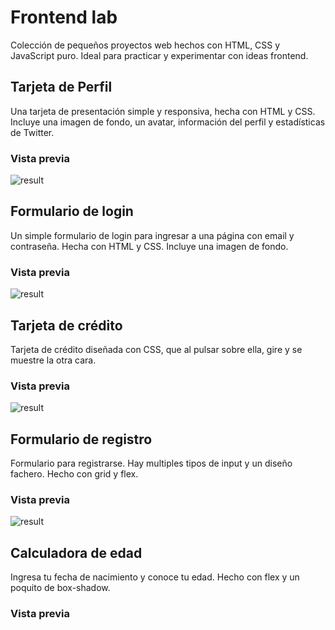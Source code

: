# Frontend lab

Colección de pequeños proyectos web hechos con HTML, CSS y JavaScript puro. Ideal para practicar y experimentar con ideas frontend.

## Tarjeta de Perfil

Una tarjeta de presentación simple y responsiva, hecha con HTML y CSS. Incluye una imagen de fondo, un avatar, información del perfil y estadísticas de Twitter.

### Vista previa

![result](https://github.com/user-attachments/assets/54fbfb35-85dc-4554-b851-42422139a306)

## Formulario de login

Un simple formulario de login para ingresar a una página con email y contraseña.
Hecha con HTML y CSS. Incluye una imagen de fondo.

### Vista previa

![result](https://github.com/user-attachments/assets/d6d9d248-d78c-49a4-86a4-9b15cd36c93c)

## Tarjeta de crédito

Tarjeta de crédito diseñada con CSS, que al pulsar sobre ella, gire y se muestre la otra cara.

### Vista previa

![result](https://github.com/user-attachments/assets/5c12d621-9786-4083-9a64-4419fda92217)

## Formulario de registro

Formulario para registrarse. Hay multiples tipos de input y un diseño fachero.
Hecho con grid y flex.

### Vista previa

![result](https://github.com/user-attachments/assets/06165968-1b5c-4412-b0ba-aacbd69240f6)

## Calculadora de edad

Ingresa tu fecha de nacimiento y conoce tu edad.
Hecho con flex y un poquito de box-shadow.


### Vista previa